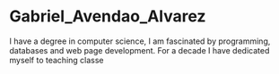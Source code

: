 # Gabriel_Avendao_Alvarez
I have a degree in computer science, I am fascinated by programming, databases and web page development. For a decade I have dedicated myself to teaching classe
